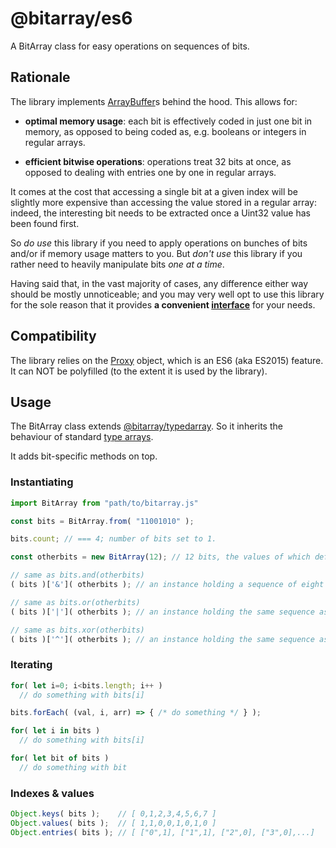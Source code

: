 # @bitarray/es6

A BitArray class for easy operations on sequences of bits.

## Rationale

The library implements [ArrayBuffer](https://developer.mozilla.org/en-US/docs/Web/JavaScript/Reference/Global_Objects/ArrayBuffer)s
behind the hood. This allows for:

- **optimal memory usage**: each bit is effectively coded in just one bit in memory,
as opposed to being coded as, e.g. booleans or integers in regular arrays.

- **efficient bitwise operations**: operations treat 32 bits at once,
as opposed to dealing with entries one by one in regular arrays.

It comes at the cost that accessing a single bit at a given index will be
slightly more expensive than accessing the value stored in a regular array:
indeed, the interesting bit needs to be extracted once a Uint32 value has
been found first.

So _do use_ this library if you need to apply operations on bunches of bits
and/or if memory usage matters to you. But _don't use_ this library if you
rather need to heavily manipulate bits _one at a time_.

Having said that, in the vast majority of cases, any difference either way
should be mostly unnoticeable; and you may very well opt to use this library
for the sole reason that it provides **a convenient [interface](#usage)** for your needs.

## Compatibility

The library relies on the [Proxy](https://caniuse.com/?search=Proxy) object,
which is an ES6 (aka ES2015) feature. It can NOT be polyfilled (to the extent it is used by the library).

## Usage

The BitArray class extends [@bitarray/typedarray](https://github.com/swiing/Bit-TypedArray).
So it inherits the behaviour of standard [type arrays](https://developer.mozilla.org/en-US/docs/Web/JavaScript/Reference/Global_Objects/TypedArray).

It adds bit-specific methods on top.

### Instantiating

```javascript
import BitArray from "path/to/bitarray.js"

const bits = BitArray.from( "11001010" );

bits.count; // === 4; number of bits set to 1.

const otherbits = new BitArray(12); // 12 bits, the values of which default to zero.

// same as bits.and(otherbits)
( bits )['&']( otherbits ); // an instance holding a sequence of eight zeros

// same as bits.or(otherbits)
( bits )['|']( otherbits ); // an instance holding the same sequence as bits

// same as bits.xor(otherbits)
( bits )['^']( otherbits ); // an instance holding the same sequence as bits

```

### Iterating

```javascript
for( let i=0; i<bits.length; i++ )
  // do something with bits[i]

bits.forEach( (val, i, arr) => { /* do something */ } );

for( let i in bits )
  // do something with bits[i]

for( let bit of bits )
  // do something with bit
```

### Indexes & values

```javascript
Object.keys( bits );    // [ 0,1,2,3,4,5,6,7 ]
Object.values( bits );  // [ 1,1,0,0,1,0,1,0 ]
Object.entries( bits ); // [ ["0",1], ["1",1], ["2",0], ["3",0],...]
```
